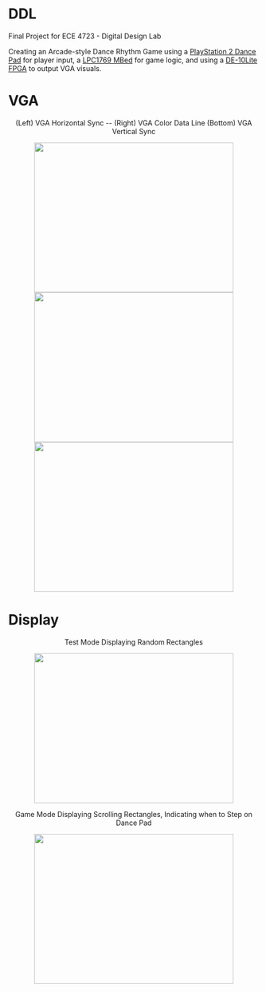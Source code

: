 # DDL
Final Project for ECE 4723 - Digital Design Lab

Creating an Arcade-style Dance Rhythm Game using a [PlayStation 2 Dance Pad](https://www.amazon.com/Dance-Revolution-Regular-Playstation2-Playstation-2/dp/B000GF7KAW) for player input, a [LPC1769 MBed](https://www.nxp.com/products/processors-and-microcontrollers/arm-microcontrollers/general-purpose-mcus/lpc1700-arm-cortex-m3/512-kb-flash-64-kb-sram-ethernet-usb-lqfp100-package:LPC1769FBD100) for game logic, and using a [DE-10Lite FPGA](https://www.terasic.com.tw/cgi-bin/page/archive.pl?Language=English&No=1021) to output VGA visuals.  

# VGA
<p align="center"> (Left) VGA Horizontal Sync -- (Right) VGA Color Data Line  (Bottom) VGA Vertical Sync </p> 

<p align="center">
  
  <img src="https://github.com/bradleeharr/DigitalDanceLab/assets/56418392/1f0d91a1-6eb1-4725-b649-fd7549d10e63" style="max-width:400px; width: 400px; max-height: 300px; height: 300px;">
  <img src="https://github.com/bradleeharr/DigitalDanceLab/assets/56418392/b15303d7-8b6a-40c3-94e5-78663d6ddfee" style="max-width:400px; width: 400px; max-height: 300px; height: 300px;">
  <img src="https://github.com/bradleeharr/DigitalDanceLab/assets/56418392/f3e2fb80-be7e-4808-aeba-ae65b039f824" style="max-width: 400px; width: 400px; max-height: 300px; height: 300px;">

</p>


# Display
<p align="center"> 
  Test Mode Displaying Random Rectangles
</p>
<p align="center"> 
<img src="https://github.com/bradleeharr/DigitalDanceLab/assets/56418392/c6a0c211-e574-452a-8595-58e780e7f5a2" style="max-wdith:400px; width:400px; max-height:300px; height:300px;">
</p>
<p align="center"> 
  Game Mode Displaying Scrolling Rectangles, Indicating when to Step on Dance Pad
</p>
<p align="center"> 
<img src="https://github.com/bradleeharr/DigitalDanceLab/assets/56418392/656dd980-e8d2-4a89-b372-f794f37b6263" style="max-wdith:400px; width:400px; max-height:300px; height:300px;">
</p>

